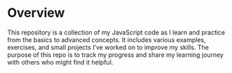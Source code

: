 # Overview

This repository is a collection of my JavaScript code as I learn and practice from the basics to advanced concepts. It includes various examples, exercises, and small projects I’ve worked on to improve my skills. The purpose of this repo is to track my progress and share my learning journey with others who might find it helpful.
